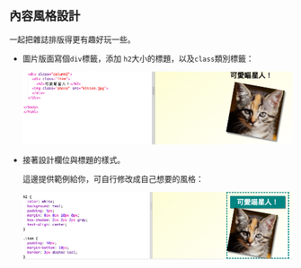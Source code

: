 ## 內容風格設計

一起把雜誌排版得更有趣好玩一些。

+ 圖片版面寫個`div`標籤，添加 `h2`大小的標題，以及`class`類別標籤：
    
    ![截圖](images/magazine-item.png)

+ 接著設計欄位與標題的樣式。
    
    這邊提供範例給你，可自行修改成自己想要的風格：
    
    ![截圖](images/magazine-item-style.png)